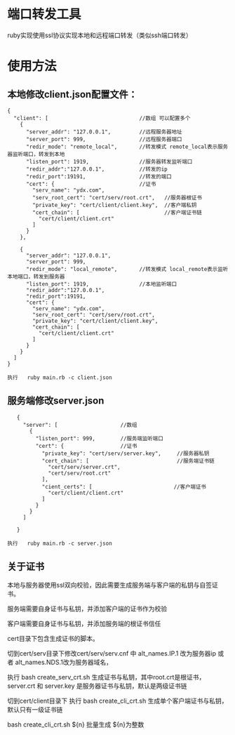 端口转发工具
======
ruby实现使用ssl协议实现本地和远程端口转发（类似ssh端口转发）

使用方法
======
本地修改client.json配置文件：
-------
    {
      "client": [                             //数组 可以配置多个
        {
          "server_addr": "127.0.0.1",         //远程服务器地址
          "server_port": 999,                 //远程服务器端口
          "redir_mode": "remote_local",       //转发模式 remote_local表示服务器监听端口，转发到本地
          "listen_port": 1919,                //服务器转发监听端口
          "redir_addr":"127.0.0.1",           //转发的ip
          "redir_port":19191,                 //转发的端口
          "cert": {                           //证书
            "serv_name": "ydx.com",           
            "serv_root_cert": "cert/serv/root.crt",   //服务器根证书
            "private_key": "cert/client/client.key",  //客户端私钥
            "cert_chain": [                           //客户端证书链
              "cert/client/client.crt"
            ]
          }
        },
    
        {
          "server_addr": "127.0.0.1",
          "server_port": 999,
          "redir_mode": "local_remote",       //转发模式 local_remote表示监听本地端口，转发到服务器
          "listen_port": 1919,                //本地监听端口
          "redir_addr":"127.0.0.1",
          "redir_port":19191,
          "cert": {
            "serv_name": "ydx.com",
            "serv_root_cert": "cert/serv/root.crt",   
            "private_key": "cert/client/client.key",  
            "cert_chain": [                           
              "cert/client/client.crt"
            ]
          }
        }
      ]
    }
    
    执行   ruby main.rb -c client.json
    
服务端修改server.json
-------

       {
         "server": [                    //数组
           {
             "listen_port": 999,        //服务端监听端口
             "cert": {                  //证书
               "private_key": "cert/serv/server.key",     //服务器私钥
               "cert_chain": [                            //服务端证书链
                 "cert/serv/server.crt",
                 "cert/serv/root.crt"
               ],
               "cient_certs": [                          //客户端证书
                 "cert/client/client.crt"
               ]
             }
           }
         ]
       
       }
       
    执行   ruby main.rb -c server.json
    
关于证书
-------
本地与服务器使用ssl双向校验，因此需要生成服务端与客户端的私钥与自签证书。

服务端需要自身证书与私钥，并添加客户端的证书作为校验

客户端需要自身证书与私钥，并添加服务端的根证书信任

cert目录下包含生成证书的脚本。

切到cert/serv目录下修改cert/serv/serv.cnf 中 alt_names.IP.1 改为服务器ip 或者 alt_names.NDS.1改为服务器域名，

执行 bash create_serv_crt.sh 生成证书与私钥，其中root.crt是根证书，server.crt 和 server.key 是服务器证书与私钥，默认是两级证书链

切到cert/client目录下 执行 bash create_cli_crt.sh 生成单个客户端证书与私钥，默认只有一级证书链

bash create_cli_crt.sh ${n}  批量生成 ${n}为整数